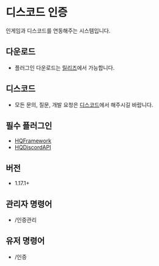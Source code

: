 # 디스코드 인증
인게임과 디스코드를 연동해주는 시스템입니다.

## 다운로드
* 플러그인 다운로드는 [릴리즈](https://github.com/CosinePlugin/HQDiscordAuth/releases)에서 가능합니다.

## 디스코드
* 모든 문의, 질문, 개발 요청은 [디스코드](https://discord.gg/hUkaca9ZQu)에서 해주시길 바랍니다.

## 필수 플러그인
* [HQFramework](https://github.com/HQService/HQFramework)
* [HQDiscordAPI](https://github.com/CosinePlugin/HQDiscordAPI)

## 버전
* 1.17.1+

## 관리자 명령어
* /인증관리

## 유저 명령어
* /인증